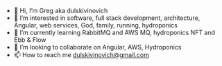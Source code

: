 - 👋 Hi, I’m Greg aka dulskivinovich
- 👀 I’m interested in software, full stack development, architecture, Angular, web services, God, family, running, hydroponics 
- 🌱 I’m currently learning RabbitMQ and AWS MQ, hydroponics NFT and Ebb & Flow
- 💞️ I’m looking to collaborate on Angular, AWS, Hydroponics
- 📫 How to reach me dulskivinovich@gmail.com

<!---
dulskivinovich/dulskivinovich is a ✨ special ✨ repository because its `README.md` (this file) appears on your GitHub profile.
You can click the Preview link to take a look at your changes.
--->
